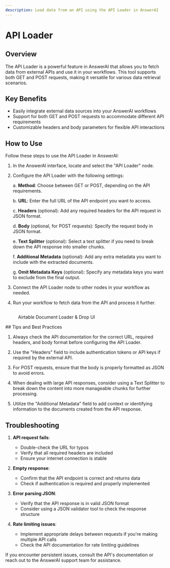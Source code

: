 ```yaml
---
description: Load data from an API using the API Loader in AnswerAI
---
```


# API Loader

## Overview

The API Loader is a powerful feature in AnswerAI that allows you to fetch data from external APIs and use it in your workflows. This tool supports both GET and POST requests, making it versatile for various data retrieval scenarios.

## Key Benefits

-   Easily integrate external data sources into your AnswerAI workflows
-   Support for both GET and POST requests to accommodate different API requirements
-   Customizable headers and body parameters for flexible API interactions

## How to Use

Follow these steps to use the API Loader in AnswerAI:

1. In the AnswerAI interface, locate and select the "API Loader" node.
2. Configure the API Loader with the following settings:

    a. **Method**: Choose between GET or POST, depending on the API requirements.

    b. **URL**: Enter the full URL of the API endpoint you want to access.

    c. **Headers** (optional): Add any required headers for the API request in JSON format.

    d. **Body** (optional, for POST requests): Specify the request body in JSON format.

    e. **Text Splitter** (optional): Select a text splitter if you need to break down the API response into smaller chunks.

    f. **Additional Metadata** (optional): Add any extra metadata you want to include with the extracted documents.

    g. **Omit Metadata Keys** (optional): Specify any metadata keys you want to exclude from the final output.

3. Connect the API Loader node to other nodes in your workflow as needed.

4. Run your workflow to fetch data from the API and process it further.

<!-- TODO: Screenshot of the API Loader node configuration interface -->
<figure><img src="/.gitbook/assets/screenshots/apiloader.png" alt="" /><figcaption><p> Airtable Document Loader &#x26; Drop UI</p></figcaption></figure>
## Tips and Best Practices

1. Always check the API documentation for the correct URL, required headers, and body format before configuring the API Loader.

2. Use the "Headers" field to include authentication tokens or API keys if required by the external API.

3. For POST requests, ensure that the body is properly formatted as JSON to avoid errors.

4. When dealing with large API responses, consider using a Text Splitter to break down the content into more manageable chunks for further processing.

5. Utilize the "Additional Metadata" field to add context or identifying information to the documents created from the API response.

## Troubleshooting

1. **API request fails**:

    - Double-check the URL for typos
    - Verify that all required headers are included
    - Ensure your internet connection is stable

2. **Empty response**:

    - Confirm that the API endpoint is correct and returns data
    - Check if authentication is required and properly implemented

3. **Error parsing JSON**:

    - Verify that the API response is in valid JSON format
    - Consider using a JSON validator tool to check the response structure

4. **Rate limiting issues**:
    - Implement appropriate delays between requests if you're making multiple API calls
    - Check the API documentation for rate limiting guidelines

If you encounter persistent issues, consult the API's documentation or reach out to the AnswerAI support team for assistance.
